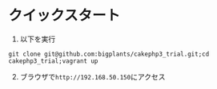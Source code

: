 # クイックスタート
1. 以下を実行   
```shell
git clone git@github.com:bigplants/cakephp3_trial.git;cd cakephp3_trial;vagrant up
```   
2. ブラウザで`http://192.168.50.150`にアクセス
